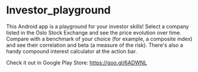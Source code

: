 # Investor_playground

This Android app is a playground for your investor skills!
Select a company listed in the Oslo Stock Exchange and see the price evolution over time. 
Compare with a benchmark of your choice (for example, a composite index) and see their correlation and beta (a measure of the risk).
There's also a handy compound interest calculator at the action bar.

Check it out in Google Play Store: https://goo.gl/6ADWNL
